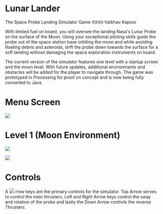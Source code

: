 #
# Lunar Lander

The Space Probe Landing Simulator Game \t\t\t\t-Vaibhav Kapoor

With limited fuel on board, you will oversee the landing Nasa&#39;s Lunar Probe on the surface of the Moon. Using your exceptional piloting skills guide the probe out of the space station base orbiting the moon and while avoiding floating debris and asteroids, drift the probe down towards the surface for a soft landing without damaging the space exploration instruments on board.

The current version of the simulator features one level with a startup screen and the moon level. With future updates, additional environments and obstacles will be added for the player to navigate through. The game was prototyped in Processing for proof on concept and is now being fully converted to Java.

# Menu Screen

![](RackMultipart20210517-4-1kcd2fu_html_e35abfdeb525e195.png)

# Level 1 (Moon Environment)

![](RackMultipart20210517-4-1kcd2fu_html_5d9effa40f32a902.png)

![](RackMultipart20210517-4-1kcd2fu_html_dee6d35fba84e3ff.png)

# Controls

A ![](RackMultipart20210517-4-1kcd2fu_html_50af881b84431fd9.jpg) rrow keys are the primary controls for the simulator. Top Arrow serves to control the main thrusters, Left and Right Arrow keys control the sway and rotation of the probe and lastly the Down Arrow controls the reverse Thrusters.

